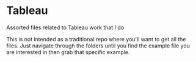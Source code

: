 # Tableau

Assorted files related to Tableau work that I do

This is not intended as a traditional repo where you'll want to get all the files.  Just navigate through the folders until you find the example file you are interested in then grab that specific example.  
